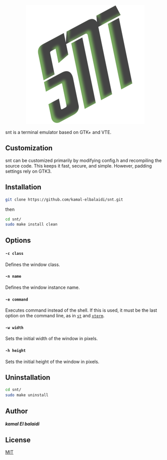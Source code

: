 <p align="center">
  <img src="https://raw.githubusercontent.com/kamal-elbalaidi/snt/main/snt.png" alt="SNT">
</p>

snt is a terminal emulator based on GTK+ and VTE.
## Customization
snt can be customized primarily by modifying config.h and
recompiling the source code. This keeps it fast, secure, and
simple. However, padding settings rely on GTK3.
## Installation
```bash
git clone https://github.com/kamal-elbalaidi/snt.git
```
then
```bash
cd snt/
sudo make install clean
```
## Options

#### `-c class`
Defines the window class.

#### `-n name`
Defines the window instance name.

#### `-e command`
Executes command instead of the shell. If this is used, it must be the last option on the command line, as in [`st`](https://st.suckless.org/) and [`xterm`](https://invisible-island.net/xterm/).

#### `-w width`
Sets the initial width of the window in pixels.

#### `-h height`
Sets the initial height of the window in pixels.

## Uninstallation
```bash
cd snt/
sudo make uninstall
```
## Author
#####  kamal El balaidi

## License

[MIT](LICENSE)
